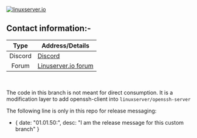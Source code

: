 [linuxserverurl]: https://linuxserver.io
[forumurl]: https://forum.linuxserver.io

[![linuxserver.io](https://raw.githubusercontent.com/linuxserver/docker-templates/master/linuxserver.io/img/linuxserver_medium.png?v=4&s=4000)][linuxserverurl]

## Contact information:-

| Type | Address/Details |
| :---: | --- |
| Discord | [Discord](https://discord.gg/YWrKVTn) |
| Forum | [Linuserver.io forum][forumurl] |

&nbsp;
&nbsp;

The code in this branch is not meant for direct consumption. It is a modification layer to add openssh-client into `linuxserver/openssh-server`

The following line is only in this repo for release messaging:

- { date: "01.01.50:", desc: "I am the release message for this custom branch" }

